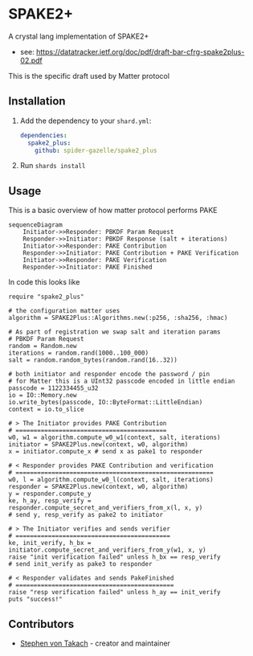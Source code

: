 # SPAKE2+

A crystal lang implementation of SPAKE2+

* see: https://datatracker.ietf.org/doc/pdf/draft-bar-cfrg-spake2plus-02.pdf

This is the specific draft used by Matter protocol

## Installation

1. Add the dependency to your `shard.yml`:

   ```yaml
   dependencies:
     spake2_plus:
       github: spider-gazelle/spake2_plus
   ```

2. Run `shards install`

## Usage

This is a basic overview of how matter protocol performs PAKE

```mermaid
sequenceDiagram
    Initiator->>Responder: PBKDF Param Request
    Responder->>Initiator: PBKDF Response (salt + iterations)
    Initiator->>Responder: PAKE Contribution
    Responder->>Initiator: PAKE Contribution + PAKE Verification
    Initiator->>Responder: PAKE Verification
    Responder->>Initiator: PAKE Finished
```

In code this looks like

```crystal
require "spake2_plus"

# the configuration matter uses
algorithm = SPAKE2Plus::Algorithms.new(:p256, :sha256, :hmac)

# As part of registration we swap salt and iteration params
# PBKDF Param Request
random = Random.new
iterations = random.rand(1000..100_000)
salt = random.random_bytes(random.rand(16..32))

# both initiator and responder encode the password / pin
# for Matter this is a UInt32 passcode encoded in little endian
passcode = 1122334455_u32
io = IO::Memory.new
io.write_bytes(passcode, IO::ByteFormat::LittleEndian)
context = io.to_slice

# > The Initiator provides PAKE Contribution
# ==========================================
w0, w1 = algorithm.compute_w0_w1(context, salt, iterations)
initiator = SPAKE2Plus.new(context, w0, algorithm)
x = initiator.compute_x # send x as pake1 to responder

# < Responder provides PAKE Contribution and verification
# =======================================================
w0, l = algorithm.compute_w0_l(context, salt, iterations)
responder = SPAKE2Plus.new(context, w0, algorithm)
y = responder.compute_y
ke, h_ay, resp_verify = responder.compute_secret_and_verifiers_from_x(l, x, y)
# send y, resp_verify as pake2 to initiator

# > The Initiator verifies and sends verifier
# ===========================================
ke, init_verify, h_bx = initiator.compute_secret_and_verifiers_from_y(w1, x, y)
raise "init verification failed" unless h_bx == resp_verify
# send init_verify as pake3 to responder

# < Responder validates and sends PakeFinished
# ============================================
raise "resp verification failed" unless h_ay == init_verify
puts "success!"
```

## Contributors

* [Stephen von Takach](https://github.com/stakach) - creator and maintainer
